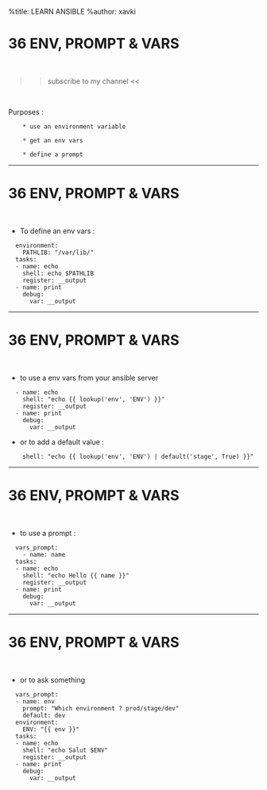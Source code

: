 %title: LEARN ANSIBLE
%author: xavki


# 36 ENV, PROMPT & VARS

<br>

>> subscribe to my channel <<

<br>

Purposes :

		* use an environment variable

		* get an env vars

		* define a prompt

---------------------------------------------------------------------------

# 36 ENV, PROMPT & VARS


<br>

* To define an env vars :

```
  environment:
    PATHLIB: "/var/lib/"
  tasks:
  - name: echo
    shell: echo $PATHLIB
    register: __output
  - name: print
    debug:
      var: __output
```

---------------------------------------------------------------------------

# 36 ENV, PROMPT & VARS

<br>

* to use a env vars from your ansible server

```
  - name: echo
    shell: "echo {{ lookup('env', 'ENV') }}"
    register: __output
  - name: print
    debug:
      var: __output
```

* or to add a default value :

```
    shell: "echo {{ lookup('env', 'ENV') | default('stage', True) }}"
```

---------------------------------------------------------------------------

# 36 ENV, PROMPT & VARS

<br>

* to use a prompt :

```
  vars_prompt:
    - name: name
  tasks:
  - name: echo
    shell: "echo Hello {{ name }}"
    register: __output
  - name: print
    debug:
      var: __output
```

---------------------------------------------------------------------------

# 36 ENV, PROMPT & VARS

<br>

* or to ask something

```
  vars_prompt:
  - name: env
    prompt: "Which environment ? prod/stage/dev"
    default: dev
  environment:
    ENV: "{{ env }}"
  tasks:
  - name: echo
    shell: "echo Salut $ENV"
    register: __output
  - name: print
    debug:
      var: __output
```
